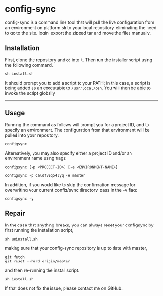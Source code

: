 # config-sync
config-sync is a command line tool that will pull the live configuration from an environment on platform.sh to your local repository, eliminating the need to go to the site, login, export the zipped tar and move the files manually.
## Installation
First, clone the repository and `cd` into it. Then run the installer script using the following command.
```shell
sh install.sh
```

It should prompt you to add a script to your PATH; in this case, a script is being added as an executable to `/usr/local/bin`. You will then be able to invoke the script globally 

-----

## Usage
Running the command as follows will prompt you for a project ID, and to specify an environment. The configuration from that environment will be pulled into your repository.
```shell
configsync
```
Alternatively, you may also specify either a project ID and/or an environment name using flags:
```shell
configsync [-p <PROJECT-ID>] [-e <ENVIRONMENT-NAME>]

configsync -p caldfviq54lyq -e master
```
In addition, if you would like to skip the confirmation message for overwriting your current config/sync directory, pass in the -y flag:
```shell
configsync -y
```
## Repair
In the case that anything breaks, you can always reset your configsync by first running the installation script,
```shell
sh uninstall.sh
```
making sure that your config-sync repository is up to date with master,
```shell
git fetch
git reset --hard origin/master
```
and then re-running the install script.
```shell
sh install.sh
```
If that does not fix the issue, please contact me on GitHub.

